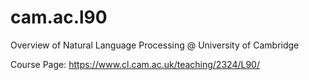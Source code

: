 # cam.ac.l90
Overview of Natural Language Processing @ University of Cambridge

Course Page: https://www.cl.cam.ac.uk/teaching/2324/L90/